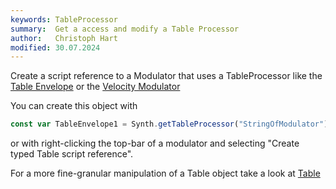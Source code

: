 ```yaml
---
keywords: TableProcessor
summary:  Get a access and modify a Table Processor
author:   Christoph Hart
modified: 30.07.2024
---
```


Create a script reference to a Modulator that uses a TableProcessor like the [Table Envelope](/hise-modules/modulators/envelopes/list/tableenvelope) or the [Velocity Modulator](/hise-modules/modulators/voice-start-modulators/list/velocity.)

You can create this object with 

```javascript
const var TableEnvelope1 = Synth.getTableProcessor("StringOfModulator")
```
or with right-clicking the top-bar of a modulator and selecting "Create typed Table script reference".

For a more fine-granular manipulation of a Table object take a look at [Table](/scripting/scripting-api/table)
